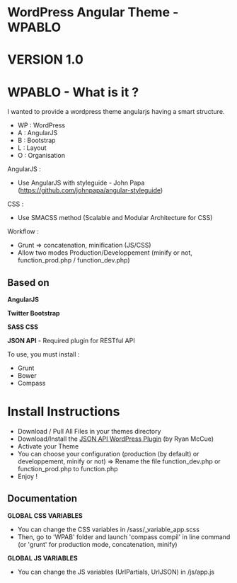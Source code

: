 WordPress Angular Theme - WPABLO
================================

VERSION 1.0
===========

WPABLO - What is it ?
===================

I wanted to provide a wordpress theme angularjs having a smart structure.

+ WP : WordPress
+ A  : AngularJS
+ B  : Bootstrap
+ L  : Layout
+ O  : Organisation


AngularJS : 
+ Use AngularJS with styleguide - John Papa (https://github.com/johnpapa/angular-styleguide)

CSS : 
+ Use SMACSS method (Scalable and Modular Architecture for CSS)

Workflow :
+ Grunt => concatenation, minification (JS/CSS) 
+ Allow two modes Production/Developpement (minify or not, function_prod.php / function_dev.php)


Based on
---------

**AngularJS**

**Twitter Bootstrap**

**SASS CSS**

**JSON API** - Required plugin for RESTful API



To use, you must install :
+ Grunt
+ Bower
+ Compass


Install Instructions
=====================

+ Download / Pull All Files in your themes directory
+ Download/Install the [JSON API WordPress Plugin](http://wordpress.org/plugins/json-rest-api/) (by Ryan McCue)
+ Activate your Theme
+ You can choose your configuration (production (by default) or developpement, minify or not) => Rename the file function_dev.php or function_prod.php to function.php 
+ Enjoy !


Documentation
--------------  

**GLOBAL CSS VARIABLES** 

+ You can change the CSS variables in /sass/_variable_app.scss
+ Then, go to 'WPAB' folder and launch 'compass compil' in line command (or 'grunt' for production mode, concatenation, minify)

**GLOBAL JS VARIABLES**  

+ You can change the JS variables (UrlPartials, UrlJSON) in /js/app.js
